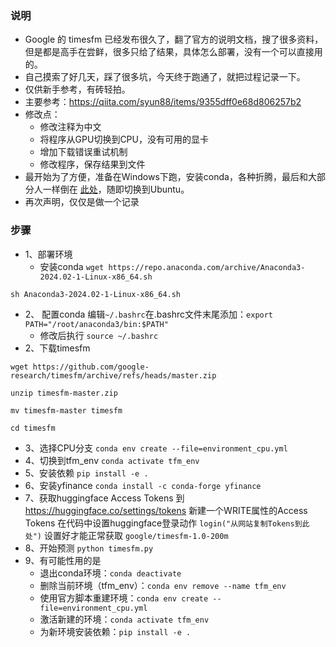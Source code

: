 ### 说明
- Google 的 timesfm 已经发布很久了，翻了官方的说明文档，搜了很多资料，但是都是高手在尝鲜，很多只给了结果，具体怎么部署，没有一个可以直接用的。
- 自己摸索了好几天，踩了很多坑，今天终于跑通了，就把过程记录一下。
- 仅供新手参考，有砖轻拍。
- 主要参考：https://qiita.com/syun88/items/9355dff0e68d806257b2
- 修改点：
	- 修改注释为中文
	- 将程序从GPU切换到CPU，没有可用的显卡
	- 增加下载错误重试机制
	- 修改程序，保存结果到文件
- 最开始为了方便，准备在Windows下跑，安装conda，各种折腾，最后和大部分人一样倒在 [此处](https://github.com/google-research/timesfm/issues/24#issuecomment-2118539951 "此处")，随即切换到Ubuntu。
- 再次声明，仅仅是做一个记录
### 步骤
- 1、部署环境
	- 安装conda
`wget https://repo.anaconda.com/archive/Anaconda3-2024.02-1-Linux-x86_64.sh`

`sh Anaconda3-2024.02-1-Linux-x86_64.sh`
- 2、 配置conda
编辑`~/.bashrc`在.bashrc文件末尾添加：`export PATH="/root/anaconda3/bin:$PATH"`
	- 修改后执行
`source ~/.bashrc`
- 2、下载timesfm

`wget https://github.com/google-research/timesfm/archive/refs/heads/master.zip`

`unzip timesfm-master.zip`

`mv timesfm-master timesfm`

`cd timesfm`
- 3、选择CPU分支
`conda env create --file=environment_cpu.yml`
- 4、切换到tfm_env
`conda activate tfm_env`
- 5、安装依赖
`pip install -e .`
- 6、安装yfinance
`conda install -c conda-forge yfinance`
- 7、获取huggingface Access Tokens
到 https://huggingface.co/settings/tokens 新建一个WRITE属性的Access Tokens
在代码中设置huggingface登录动作
`login("从网站复制Tokens到此处")`
设置好才能正常获取 `google/timesfm-1.0-200m`
- 8、开始预测
`python timesfm.py`
- 9、有可能性用的是
	- 退出conda环境：`conda deactivate`
	- 删除当前环境（tfm_env）：`conda env remove --name tfm_env`
	- 使用官方脚本重建环境：`conda env create --file=environment_cpu.yml`
	- 激活新建的环境：`conda activate tfm_env`
	- 为新环境安装依赖：`pip install -e .`
